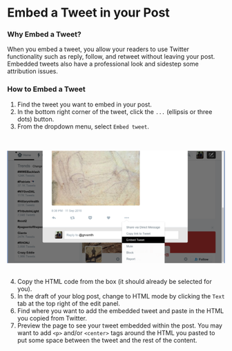 # Embed a Tweet in your Post

###  Why Embed a Tweet?

When you embed a tweet, you allow your readers to use Twitter functionality such as reply, follow, and retweet without leaving your post. Embedded tweets also have a professional look and sidestep some attribution issues.

### How to Embed a Tweet

1. Find the tweet you want to embed in your post.
2. In the bottom right corner of the tweet, click the `...` (ellipsis or three dots) button.
3. From the dropdown menu, select `Embed tweet`.

<br><br>
![selecting embed a tweet from the dropdown menu image](embed_tweet.png)
<br><br>

4. Copy the HTML code from the box (it should already be selected for you).
5. In the draft of your blog post, change to HTML mode by clicking the `Text` tab at the top right of the edit panel.
6. Find where you want to add the embedded tweet and paste in the HTML you copied from Twitter.
7. Preview the page to see your tweet embedded within the post. You may want to add `<p>` and/or `<center>` tags around the HTML you pasted to put some space between the tweet and the rest of the content.
